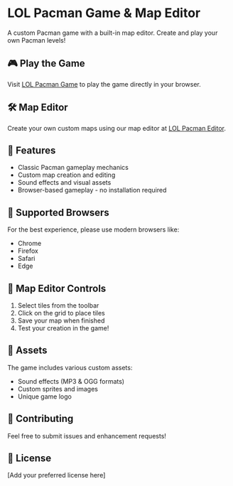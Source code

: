 # LOL Pacman Game & Map Editor

A custom Pacman game with a built-in map editor. Create and play your own Pacman levels!

## 🎮 Play the Game

Visit [LOL Pacman Game](https://mistermaroki.github.io/lol-pacman/game/) to play the game directly in your browser.

## 🛠️ Map Editor

Create your own custom maps using our map editor at [LOL Pacman Editor](https://mistermaroki.github.io/lol-pacman/game/edit).

## 🎯 Features

- Classic Pacman gameplay mechanics
- Custom map creation and editing
- Sound effects and visual assets
- Browser-based gameplay - no installation required

## 🔧 Supported Browsers

For the best experience, please use modern browsers like:

- Chrome
- Firefox
- Safari
- Edge

## 🎨 Map Editor Controls

1. Select tiles from the toolbar
2. Click on the grid to place tiles
3. Save your map when finished
4. Test your creation in the game!

## 🎵 Assets

The game includes various custom assets:

- Sound effects (MP3 & OGG formats)
- Custom sprites and images
- Unique game logo

## 🤝 Contributing

Feel free to submit issues and enhancement requests!

## 📝 License

[Add your preferred license here]
